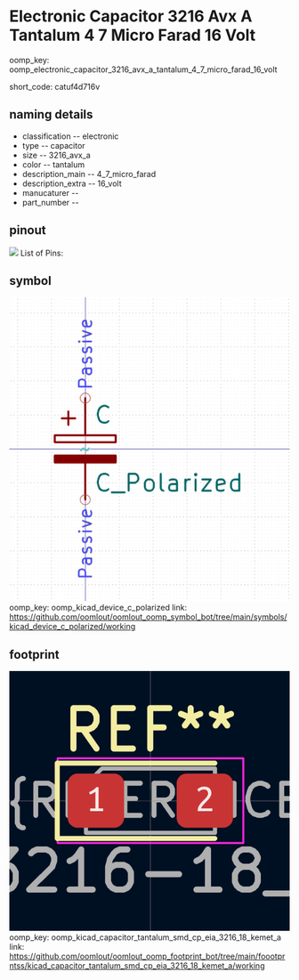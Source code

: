 # Electronic Capacitor 3216 Avx A Tantalum 4 7 Micro Farad 16 Volt
oomp_key: oomp_electronic_capacitor_3216_avx_a_tantalum_4_7_micro_farad_16_volt  

short_code: catuf4d716v
## naming details
* classification -- electronic
* type -- capacitor
* size -- 3216_avx_a
* color -- tantalum
* description_main -- 4_7_micro_farad
* description_extra -- 16_volt
* manucaturer -- 
* part_number -- 
## pinout
![](working_pinout_600.png)
List of Pins:

## symbol

![](symbol/0/working/working_600.png)  
oomp_key: oomp_kicad_device_c_polarized
link: https://github.com/oomlout/oomlout_oomp_symbol_bot/tree/main/symbols/kicad_device_c_polarized/working


## footprint

![](footprint/0/working/working_600.png)  
oomp_key: oomp_kicad_capacitor_tantalum_smd_cp_eia_3216_18_kemet_a
link: https://github.com/oomlout/oomlout_oomp_footprint_bot/tree/main/foootprntss/kicad_capacitor_tantalum_smd_cp_eia_3216_18_kemet_a/working
